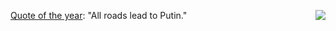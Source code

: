 <img src="http://scripting.com/images/2019/12/14/spaceShuttle.png" border="0" align="right"><a href="https://duckduckgo.com/?q=%22All+roads+lead+to+Putin%22+pelosi&t=h_&ia=web">Quote of the year</a>: "All roads lead to Putin."
